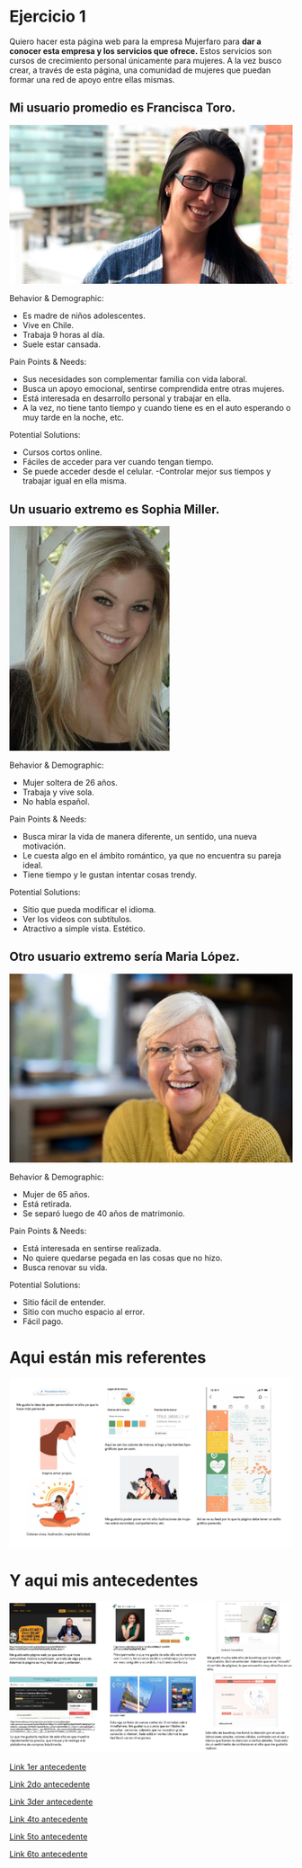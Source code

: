 # Ejercicio 1

Quiero hacer esta página web para la empresa Mujerfaro para __dar a conocer esta empresa y los servicios que ofrece.__ Estos servicios son cursos de crecimiento personal únicamente para mujeres. A la vez busco crear, a través de esta página, una comunidad de mujeres que puedan formar una red de apoyo entre ellas mismas.

## Mi usuario promedio es Francisca Toro.

![Usuaria](/imagenes/arq0.jpg)

Behavior & Demographic:

- Es madre de niños adolescentes.
- Vive en Chile.
- Trabaja 9 horas al día.
- Suele estar cansada.

Pain Points & Needs:

- Sus necesidades son complementar familia con vida laboral.
- Busca un apoyo emocional, sentirse comprendida entre otras mujeres. 
- Está interesada en desarrollo personal y trabajar en ella. 
- A la vez, no tiene tanto tiempo y cuando tiene es en el auto esperando o muy tarde en la noche, etc.

Potential Solutions:

- Cursos cortos online.
- Fáciles de acceder para ver cuando tengan tiempo.
- Se puede acceder desde el celular.
-Controlar mejor sus tiempos y trabajar igual en ella misma.

## Un usuario extremo es Sophia Miller.

![Usuaria](/imagenes/arq1.JPG)

Behavior & Demographic:

- Mujer soltera de 26 años.
- Trabaja y vive sola.
- No habla español.

Pain Points & Needs:

- Busca mirar la vida de manera diferente, un sentido, una nueva motivación. 
- Le cuesta algo en el ámbito romántico, ya que no encuentra su pareja ideal.
- Tiene tiempo y le gustan intentar cosas trendy.

Potential Solutions:

- Sitio que pueda modificar el idioma.
- Ver los videos con subtítulos.
- Atractivo a simple vista. Estético.

## Otro usuario extremo sería Maria López.

![Usuaria](/imagenes/arq3.jpg)

Behavior & Demographic:

- Mujer de 65 años.
- Está retirada.
- Se separó luego de 40 años de matrimonio.

Pain Points & Needs:

- Está interesada en sentirse realizada.
- No quiere quedarse pegada en las cosas que no hizo. 
- Busca renovar su vida.

Potential Solutions:
- Sitio fácil de entender.
- Sitio con mucho espacio al error.
- Fácil pago.

# Aqui están mis referentes
![Mis referentes son estos](/imagenes/referentes.jpg)

# Y aqui mis antecedentes
![Mis antecedentes son estos](/imagenes/antecedentes.jpg)

[Link 1er antecedente](https://www.drivenconsulting.global/personas?gclid=EAIaIQobChMIjpCi1r2c8QIVUgiRCh2yTg0OEAAYAiAAEgIiFfD_BwE&r_done=1)

[Link 2do antecedente](https://www.misfortalezas.cl/?gclid=EAIaIQobChMIjpCi1r2c8QIVUgiRCh2yTg0OEAAYAyAAEgITKPD_BwE)

[Link 3der antecedente](https://www.awwwards.com/sites/santorio-foundation)

[Link 4to antecedente](https://www.udemy.com/course/como-aumentar-mi-autoestima-desarrollo-personal-autoayuda/?gclid=EAIaIQobChMIjpCi1r2c8QIVUgiRCh2yTg0OEAAYBCAAEgLkqPD_BwE&utm_campaign=20180605-Spanish&utm_content=deal4584&utm_medium=udemyads&utm_source=adwords-intl&utm_term=_._ag_55839974120_._kw_cursos+desarrollo+personal+online_._ad_377036618321_._de_c_._dm__._pl__._ti_kwd-497575764690_._li_1003325_._pd__._)

[Link 5to antecedente](https://apps.apple.com/es/app/calm/id571800810)

[Link 6to antecedente](https://www.awwwards.com/sites/clickandrent)
